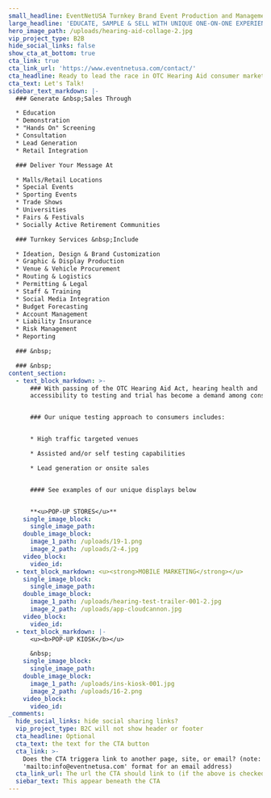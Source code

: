 ```yaml
---
small_headline: EventNetUSA Turnkey Brand Event Production and Management
large_headline: 'EDUCATE, SAMPLE & SELL WITH UNIQUE ONE-ON-ONE EXPERIENCES'
hero_image_path: /uploads/hearing-aid-collage-2.jpg
vip_project_type: B2B
hide_social_links: false
show_cta_at_bottom: true
cta_link: true
cta_link_url: 'https://www.eventnetusa.com/contact/'
cta_headline: Ready to lead the race in OTC Hearing Aid consumer marketing?
cta_text: Let's Talk!
sidebar_text_markdown: |-
  ### Generate &nbsp;Sales Through

  * Education
  * Demonstration
  * "Hands On" Screening
  * Consultation
  * Lead Generation
  * Retail Integration

  ### Deliver Your Message At

  * Malls/Retail Locations
  * Special Events
  * Sporting Events
  * Trade Shows
  * Universities
  * Fairs & Festivals
  * Socially Active Retirement Communities

  ### Turnkey Services &nbsp;Include

  * Ideation, Design & Brand Customization
  * Graphic & Display Production
  * Venue & Vehicle Procurement
  * Routing & Logistics
  * Permitting & Legal
  * Staff & Training
  * Social Media Integration
  * Budget Forecasting
  * Account Management
  * Liability Insurance
  * Risk Management
  * Reporting

  ### &nbsp;

  ### &nbsp;
content_section:
  - text_block_markdown: >-
      ### With passing of the OTC Hearing Aid Act, hearing health and
      accessibility to testing and trial has become a demand among consumers.


      ### Our unique testing approach to consumers includes:


      * High traffic targeted venues

      * Assisted and/or self testing capabilities

      * Lead generation or onsite sales


      #### See examples of our unique displays below


      **<u>POP-UP STORES</u>**
    single_image_block:
      single_image_path:
    double_image_block:
      image_1_path: /uploads/19-1.png
      image_2_path: /uploads/2-4.jpg
    video_block:
      video_id:
  - text_block_markdown: <u><strong>MOBILE MARKETING</strong></u>
    single_image_block:
      single_image_path:
    double_image_block:
      image_1_path: /uploads/hearing-test-trailer-001-2.jpg
      image_2_path: /uploads/app-cloudcannon.jpg
    video_block:
      video_id:
  - text_block_markdown: |-
      <u><b>POP-UP KIOSK</b></u>

      &nbsp;
    single_image_block:
      single_image_path:
    double_image_block:
      image_1_path: /uploads/ins-kiosk-001.jpg
      image_2_path: /uploads/16-2.png
    video_block:
      video_id:
_comments:
  hide_social_links: hide social sharing links?
  vip_project_type: B2C will not show header or footer
  cta_headline: Optional
  cta_text: the text for the CTA button
  cta_link: >-
    Does the CTA triggera link to another page, site, or email? (note: use
    'mailto:info@eventnetusa.com' format for an email address)
  cta_link_url: The url the CTA should link to (if the above is checked)
  siebar_text: This appear beneath the CTA
---
```

